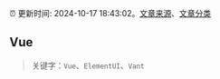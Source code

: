 :alarm_clock: 更新时间: 2024-10-17 18:43:02。[文章来源](/README.md)、[文章分类](/TAGS.md)

## Vue


> 关键字：`Vue`、`ElementUI`、`Vant`



